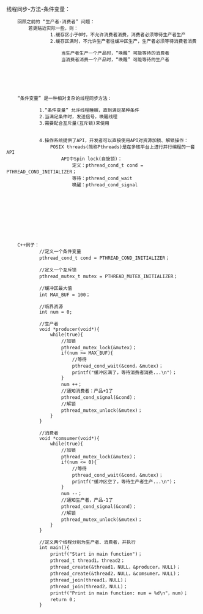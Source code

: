 线程同步-方法-条件变量：



		回顾之前的 “生产者-消费者” 问题：
			若更贴近实际一些，则：
					1.缓存区小于0时，不允许消费者消费，消费者必须等待生产者生产
					2.缓存区满时，不允许生产者往缓冲区生产，生产者必须等待消费者消费

						当生产者生产一个产品时，“唤醒” 可能等待的消费者
						当消费者消费一个产品时，“唤醒” 可能等待的生产者






		“条件变量” 是一种相对复杂的线程同步方法：

				1.“条件变量” 允许线程睡眠，直到满足某种条件
				2.当满足条件时，发送信号，唤醒线程
				3.需要配合互斥量(互斥锁)来使用


				4.操作系统提供了API，开发者可以直接使用API对资源加锁、解锁操作：
					POSIX threads(简称Pthreads)是在多核平台上进行并行编程的一套API
						API中Spin lock(自旋锁)：
							定义：pthread_cond_t cond = PTHREAD_COND_INITIALIZER；
							等待：pthread_cond_wait
							唤醒：pthread_cond_signal










		C++例子：
				//定义一个条件变量
				pthread_cond_t cond = PTHREAD_COND_INITIALIZER；

				//定义一个互斥锁
				pthread_mutex_t mutex = PTHREAD_MUTEX_INITIALIZER；

				//缓冲区最大值
				int MAX_BUF = 100；

				//临界资源
				int num = 0;

				//生产者
				void *producer(void*){
					while(true){
						//加锁
						pthread_mutex_lock(&mutex)；
						if(num >= MAX_BUF){
							//等待
							pthread_cond_wait(&cond，&mutex)；
							printf("缓冲区满了，等待消费者消费...\n")；
						}
						num ++；
						//通知消费者：产品+1了
						pthread_cond_signal(&cond)；
						//解锁
						pthread_mutex_unlock(&mutex)；
					}
				}

				//消费者
				void *comsumer(void*){
					while(true){
						//加锁
						pthread_mutex_lock(&mutex)；
						if(num <= 0){
							//等待
							pthread_cond_wait(&cond，&mutex)；
							printf("缓冲区空了，等待生产者生产...\n")；
						}
						num --；
						//通知生产者，产品-1了
						pthread_cond_signal(&cond)；
						//解锁
						pthread_mutex_unlock(&mutex)；
					}
				}

				//定义两个线程分别为生产者、消费者，并执行
				int main(){
					printf("Start in main function")；
					pthread_t thread1，thread2；
					pthread_create(&thread1，NULL，&producer，NULL)；
					pthread_create(&thread2，NULL，&comsumer，NULL)；
					pthread_join(thread1，NULL)；
					pthread_join(thread2，NULL)；
					printf("Print in main function: num = %d\n"，num)；
					return 0；
				}
